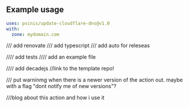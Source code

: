 ## Example usage

```yml
uses: pvinis/update-cloudflare-dns@v1.0
with:
  zone: mydomain.com
```





/// add renovate
/// add typescript
/// add auto for releseas

//// add tests
//// add an example file

//// add decadejs
//link to the template repo!


/// put warninmg when there is a newer version of the action out. maybe with a flag "dont notify me of new versions"?

///blog about this action and how i use it
